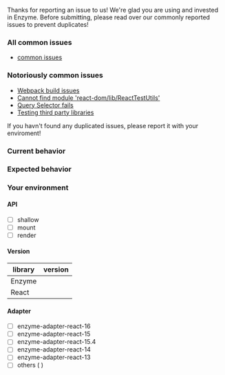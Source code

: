 Thanks for reporting an issue to us! We're glad you are using and invested in Enzyme.
Before submitting, please read over our commonly reported issues to prevent duplicates!

### All common issues

* [common issues](../blob/master/docs/common-issues.md)

### Notoriously common issues

* [Webpack build issues](../blob/master/docs/common-issues.md#webpack-build-issues)
* [Cannot find module 'react-dom/lib/ReactTestUtils'](../blob/master/docs/common-issues.md#error-cannot-find-module-react-domlibreacttestutils)
* [Query Selector fails](../blob/master/docs/common-issues.md#query-selector-fails)
* [Testing third party libraries](../blob/master/docs/common-issues.md#testing-third-party-libraries)

If you havn't found any duplicated issues, please report it with your enviroment!

### Current behavior

### Expected behavior

### Your environment

#### API

- [ ] shallow
- [ ] mount
- [ ] render

#### Version

| library         | version
| ---------------- | -------
| Enzyme           | 
| React            |  

#### Adapter

- [ ] enzyme-adapter-react-16
- [ ] enzyme-adapter-react-15
- [ ] enzyme-adapter-react-15.4
- [ ] enzyme-adapter-react-14
- [ ] enzyme-adapter-react-13
- [ ] others ( ) 
